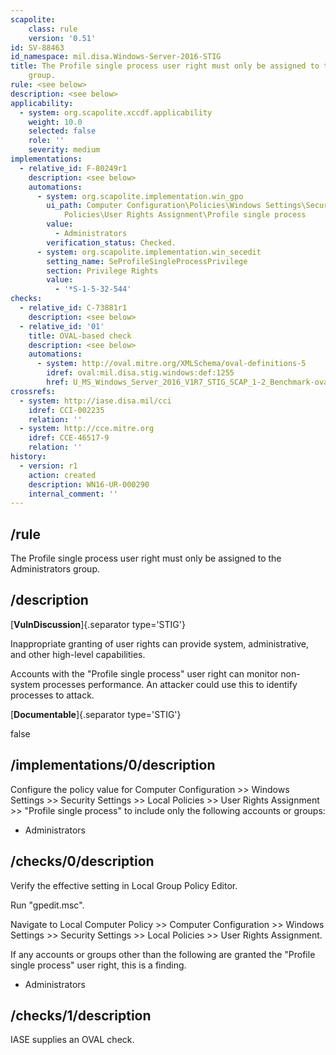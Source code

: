 ```yaml
---
scapolite:
    class: rule
    version: '0.51'
id: SV-88463
id_namespace: mil.disa.Windows-Server-2016-STIG
title: The Profile single process user right must only be assigned to the Administrators
    group.
rule: <see below>
description: <see below>
applicability:
  - system: org.scapolite.xccdf.applicability
    weight: 10.0
    selected: false
    role: ''
    severity: medium
implementations:
  - relative_id: F-80249r1
    description: <see below>
    automations:
      - system: org.scapolite.implementation.win_gpo
        ui_path: Computer Configuration\Policies\Windows Settings\Security Settings\Local
            Policies\User Rights Assignment\Profile single process
        value:
          - Administrators
        verification_status: Checked.
      - system: org.scapolite.implementation.win_secedit
        setting_name: SeProfileSingleProcessPrivilege
        section: Privilege Rights
        value:
          - '*S-1-5-32-544'
checks:
  - relative_id: C-73881r1
    description: <see below>
  - relative_id: '01'
    title: OVAL-based check
    description: <see below>
    automations:
      - system: http://oval.mitre.org/XMLSchema/oval-definitions-5
        idref: oval:mil.disa.stig.windows:def:1255
        href: U_MS_Windows_Server_2016_V1R7_STIG_SCAP_1-2_Benchmark-oval.xml
crossrefs:
  - system: http://iase.disa.mil/cci
    idref: CCI-002235
    relation: ''
  - system: http://cce.mitre.org
    idref: CCE-46517-9
    relation: ''
history:
  - version: r1
    action: created
    description: WN16-UR-000290
    internal_comment: ''
---
```



## /rule

The Profile single process user right must only be assigned to the Administrators group.

## /description

[**VulnDiscussion**]{.separator type='STIG'}

Inappropriate granting of user rights can provide system, administrative, and other high-level capabilities.

Accounts with the "Profile single process" user right can monitor non-system processes performance. An attacker could use this to identify processes to attack.

[**Documentable**]{.separator type='STIG'}

false

## /implementations/0/description

Configure the policy value for Computer Configuration >> Windows Settings >> Security Settings >> Local Policies >> User Rights Assignment >> "Profile single process" to include only the following accounts or groups:

- Administrators

## /checks/0/description

Verify the effective setting in Local Group Policy Editor.

Run "gpedit.msc".

Navigate to Local Computer Policy >> Computer Configuration >> Windows Settings >> Security Settings >> Local Policies >> User Rights Assignment.

If any accounts or groups other than the following are granted the "Profile single process" user right, this is a finding.

- Administrators

## /checks/1/description

IASE supplies an OVAL check.
